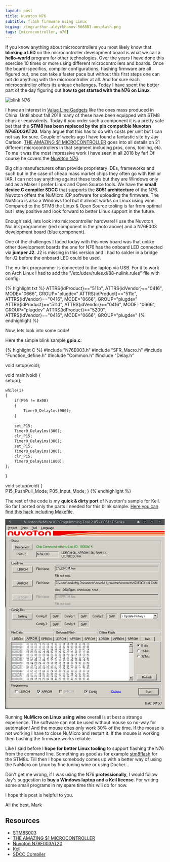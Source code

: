 ```yaml
---
layout: post
title: Nuvoton N76
subtitle: flash firmware using Linux
bigimg: /img/arthur-aldyrkhanov-566881-unsplash.png
tags: [microcontroller, n76]
---
```


If you know anything about microcontrollers you most likely know that **blinking a LED** on the microcontroller development board is what we call a **hello-world** program for other technologies. Over the years I have done this exercise 10 times or more using different microcontrollers and boards. Once the board-specifics, compiler configurations, flashing firmware are all figured out, one can take a faster pace but without this first steps one can not do anything with the microcontroller at all. And for sure each microcontroller offers its unique challenges. Today I have spent the better part of the day figuring out **how to get started with the N76 on Linux**.

![blink N76](/media/n76_numicro_flash/n76e003_linux_upload_firmware.gif)

I have an interest in [Value Line Gadgets](https://github.com/TG9541/stm8ef/wiki/STM8S-Value-Line-Gadgets) like the ones mass produced in China. Until about fall 2018 many of these have been equipped with STM8 chips or equivalents. Today if you order such a component it is a pretty safe bet that the **STM8 has been replaced by the pin compatible Nuvoton N76E003AT20**. Many argue that this has to do with costs per unit but I can not say for sure. Couple of weeks ago I have found a fantastic site by Jay Carlson. [THE AMAZING $1 MICROCONTROLLER](https://jaycarlson.net/microcontrollers/) goes into all details on 21 different microcontrollers in that segment including pros, cons, tooling, etc. To me it was the most impressive work I have seen in all 2018 by far! Of course he covers the [Nuvoton N76](https://jaycarlson.net/pf/nuvoton-n76/).

Big chip manufacturers often provide proprietary IDEs, frameworks and such but in the case of cheap mass market chips they often go with Keil or IAR. I can not say anything against these tools but they are Windows only and as a Maker I prefer Linux and Open Source tools. We have the **small device C compiler SDCC** that supports the **8051 architecture** of the N76. Nuvoton offers the NuMicro ICP software for uploading the firmware. The NuMicro is also a Windows tool but it almost works on Linux using wine. Compared to the STM8 the Linux & Open Source tooling is far from optimal but I stay positive and look forward to better Linux support in the future.

Enough said, lets look into microcontroller hardware! I use the Nuvoton NuLink programmer (red component in the photo above) and a N76E003 development board (blue component).

One of the challenges I faced today with this new board was that unlike other development boards the one for N76 has the onboard LED connected via **jumper J2**. J2 is missing in this version and I had to solder in a bridge for J2 before the onboard LED could be used.

The nu-link programmer is connected to the laptop via USB. For it to work on Arch Linux I had to add the "/etc/udev/rules.d/88-nulink.rules" file with config:

{% highlight txt %}
ATTRS{idProduct}=="511b", ATTRS{idVendor}=="0416", MODE="0666", GROUP="plugdev"
ATTRS{idProduct}=="511c", ATTRS{idVendor}=="0416", MODE="0666", GROUP="plugdev"
ATTRS{idProduct}=="511d", ATTRS{idVendor}=="0416", MODE="0666", GROUP="plugdev"
ATTRS{idProduct}=="5200", ATTRS{idVendor}=="0416", MODE="0666", GROUP="plugdev"
{% endhighlight %}


Now, lets look into some code!

Here the simple blink sample **gpio.c**:

{% highlight C %}
#include "N76E003.h"
#include "SFR_Macro.h"
#include "Function_define.h"
#include "Common.h"
#include "Delay.h"

void setup(void);

void main(void)
{	
	setup();
	
	while(1)
	{
		if(P05 != 0x00)
		{
			Timer0_Delay1ms(900);
		}
		
		set_P15;
		Timer0_Delay1ms(300);
		clr_P15;
		Timer0_Delay1ms(300);
		set_P15;
		Timer0_Delay1ms(300);
		clr_P15;
		Timer0_Delay1ms(1000);
	};
}

void setup(void)
{	
	P15_PushPull_Mode;
	P05_Input_Mode;
}
{% endhighlight %}


The rest of the code is my **quick & dirty port** of Nuvoton's sample for Keil. So far I ported only the parts I needed for this blink sample. [Here you can find this hack including Makefile](https://github.com/finklabs/n76/tree/master/blink_first_draft).

![Using the NuMicro software to flash the firmware](/media/n76_numicro_flash/numicro_falsh_N76E003.png)

Running **NuMicro on Linux using wine** overall is at best a strange experience. The software can not be used without mouse so no-way for automation! And the mouse does only work 30% of the time. If the mouse is not working I have to close NuMicro and restart it. If the mouse is working then flashing the firmware works reliable.

Like I said before I **hope for better Linux tooling** to support flashing the N76 from the command line. Something as good as for example [stm8flash](https://github.com/vdudouyt/stm8flash) for the STM8s. Till then I hope somebody comes up with a better way of using the NuMicro on Linux by fine tuning wine or using Docker...

Don't get me wrong, if I was using the N76 **professionally**, I would follow Jay's suggestion to **buy a Windows laptop and a Keil license**. For writing some small programs in my spare time this will do for now.


I hope this post is helpful to you.

All the best, Mark

## Resources

* [STM8S003](https://www.st.com/content/ccc/resource/technical/document/datasheet/42/5a/27/87/ac/5a/44/88/DM00024550.pdf/files/DM00024550.pdf/jcr:content/translations/en.DM00024550.pdf)
* [THE AMAZING $1 MICROCONTROLLER](https://jaycarlson.net/microcontrollers/)
* [Nuvoton N76E003AT20](https://www.nuvoton.com/hq/products/microcontrollers/8bit-8051-mcus/low-pin-count-8051-series/n76e003/?__locale=en)
* [Keil](https://www.keil.com/download/product/)
* [SDCC Compiler](http://sdcc.sourceforge.net/)
